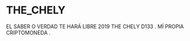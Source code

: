 # THE_CHELY
EL  SABER  O  VERDAD  TE  HARÁ  LIBRE  2019  THE  CHELY  D133 . 
MÍ PROPIA CRIPTOMONEDA  .
